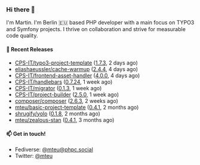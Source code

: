 ### Hi there 👋

I'm Martin. I'm Berlin 🇪🇺 based PHP developer with a main focus on TYPO3 and Symfony projects. I thrive on
collaboration and strive for measurable code quality.

#### 🚀 Recent Releases

- [CPS-IT/typo3-project-template](https://github.com/CPS-IT/typo3-project-template) ([1.7.3](https://github.com/CPS-IT/typo3-project-template/releases/tag/1.7.3), 2 days ago)
- [eliashaeussler/cache-warmup](https://github.com/eliashaeussler/cache-warmup) ([2.4.4](https://github.com/eliashaeussler/cache-warmup/releases/tag/2.4.4), 4 days ago)
- [CPS-IT/frontend-asset-handler](https://github.com/CPS-IT/frontend-asset-handler) ([4.0.0](https://github.com/CPS-IT/frontend-asset-handler/releases/tag/4.0.0), 4 days ago)
- [CPS-IT/handlebars](https://github.com/CPS-IT/handlebars) ([0.7.24](https://github.com/CPS-IT/handlebars/releases/tag/0.7.24), 1 week ago)
- [CPS-IT/migrator](https://github.com/CPS-IT/migrator) ([0.1.3](https://github.com/CPS-IT/migrator/releases/tag/0.1.3), 1 week ago)
- [CPS-IT/project-builder](https://github.com/CPS-IT/project-builder) ([2.5.0](https://github.com/CPS-IT/project-builder/releases/tag/2.5.0), 1 week ago)
- [composer/composer](https://github.com/composer/composer) ([2.6.3](https://github.com/composer/composer/releases/tag/2.6.3), 2 weeks ago)
- [mteu/basic-project-template](https://github.com/mteu/basic-project-template) ([0.4.1](https://github.com/mteu/basic-project-template/releases/tag/0.4.1), 2 months ago)
- [shrugify/yolo](https://github.com/shrugify/yolo) ([0.1.8](https://github.com/shrugify/yolo/releases/tag/0.1.8), 2 months ago)
- [mteu/zealous-stan](https://github.com/mteu/zealous-stan) ([0.4.1](https://github.com/mteu/zealous-stan/releases/tag/0.4.1), 3 months ago)

#### 📫 Get in touch!

- Fediverse: [@mteu@phpc.social](https://phpc.social/@mteu)
- Twitter: [@mteu](https://twitter.com/mteu)
